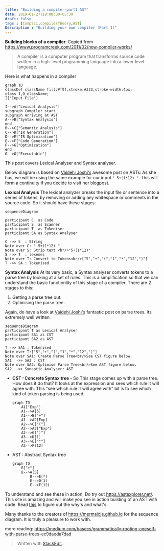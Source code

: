 ```yaml
---
title: "Building a compiler-part1 AST"
date: 2019-01-27T19:00:00+05:30
draft: false
tags : [CompSci,compilerTheory,AST]
Description : "Building your own compiler (Part 1)"
---  
```

**Building blocks of a compiler**:
Copied from <https://www.programcreek.com/2011/02/how-compiler-works/>
>A compiler is a computer program that transforms source code written in a high-level programming language into a lower level language.  

Here is what happens in a compiler

```mermaid
graph TD
classDef className fill:#f9f,stroke:#333,stroke-width:4px;
class I,O className;
I["Input File"]

I-->A["Lexical Analysis"]
subgraph Compiler start
subgraph Arriving at AST
A-->B["Syntax Analysis"]
end
B-->C["Semantic Analysis"]
C-->D["IR Generation"]
D-->E["IR Optimization"]
E-->F["Code Generation"]
F-->G["Optimization"]
end
G-->O["Executable"]
```
This post covers Lexical Analyser and Syntax analyser. 

Below diagram is based on [Vaidehi Joshi's](https://medium.com/basecs/leveling-up-ones-parsing-game-with-asts-d7a6fc2400ff) awesome post on ASTs:
As she has, we will be using the same example for our input `" 5+(1*12) "`. This will form a  continuity if you decide to visit her blogpost.

**Lexical Analysis**
The lexical analyzer breaks the input file or sentence into a series of tokens, by removing or adding any whitespace or comments in the source code. So it should have these stages:

```mermaid
sequenceDiagram

participant C  as Code   
participant S  as Scanner
participant T  as Tokeniser
participant SA as Syntax Analyser  

C ->> S  : String
Note over C: " 5+(1*12) "
Note over S: Strip text <br/>"5+(1*12)"
S ->> T  : lexemes  
Note over T: Convert to Tokens<br/>["5","+","(","1","*","12",")"]
T ->> SA : Tokenised    
```

**Syntax Analysis**
At its very basic, a Syntax analyser converts tokens to a parse tree by looking at a set of rules. This is a simplification so that we can understand the basic functionlity of this stage of a compiler.
There are 2 stages to this:
1. Getting a parse tree out.
2. Optimising the parse tree.

Again, do have a look at [Vaidehi Joshi's](https://medium.com/basecs/grammatically-rooting-oneself-with-parse-trees-ec9daeda7dad) fantastic post on parse trees. Its extremely well written.

```mermaid
sequenceDiagram
participant T as Lexical Analyser   
participant SA1 as CST
participant SA2 as AST 

T ->> SA1 : Tokenised   
Note over T:["5","+","(","1","*","12",")"]
Note over SA1: Create Parse Tree<br/>See CST figure below.
SA1  ->> SA2 : CST
Note over SA2: Optimise Parse Tree<br/>See AST figure below.
SA2  ->> Synaptic Analyser: AST 
```  

* **CST : Concrete Syntax tree** - So This stage comes up with a parse tree. How does it do that? It looks at the expression and sees which rule it will agree with. This "see which rule it will agree with" bit is to  see which kind of token parsing is being used.  
	```mermaid
	graph TD
		A1["Exp"]
		A1-->A[5]
		A1-->B["+"]
		A1-->A2[Exp]
		A2-->C["("]
		A2-->A3["Exp"]
		A2-->G[")"]
		A3-->D[1]
		A3-->E["*"]
		A3-->F[12]
	```
* AST : Abstract Syntax tree
    ```mermaid
	graph TD
		B["+"]
		B-->A[5]
	        B-->E(*)
	        E-->D(1)
	        E-->F(12)
    ```
To understand and see these in action, Do try out <https://astexplorer.net/>. This site is amazing and will make you see in action building of an AST with code.  Read [this](https://blog.buildo.io/a-tour-of-abstract-syntax-trees-906c0574a067) to figure out the why's and what's.

Many thanks to the creators of  <https://mermaidjs.github.io> for the sequence diagram. It is truly a pleasure to work with.  

more reading:
<https://medium.com/basecs/grammatically-rooting-oneself-with-parse-trees-ec9daeda7dad>


> Written with [StackEdit](https://stackedit.io/).
<!--stackedit_data:
eyJoaXN0b3J5IjpbMTQxNDkyODY2NywtMjk4NzMyODMxLDEyOD
YzNjM0NDcsMTU1ODQ1MzM5Miw3NDA3NzQ2OTksNzQ2OTA1Njgy
LC0xNjc1MTU2NzM1LC0xMDgzOTkyNjcyLDE4NjQ5MjM0NTUsLT
M0MDIwNzMxMSw0NjMzNjAwNjEsLTQxNDc0Njc2NSwtMTYyMzI1
NDM2MSwxNTEzNzIwNzU5LDE1ODUyNjcxNDQsODMxNzcyMzBdfQ
==
-->